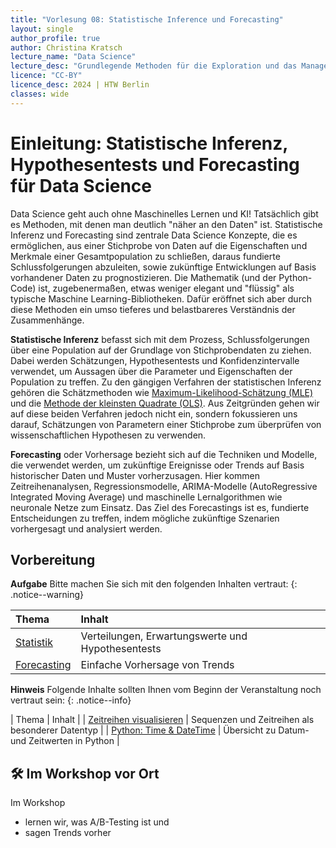```yaml
---
title: "Vorlesung 08: Statistische Inference und Forecasting"
layout: single
author_profile: true
author: Christina Kratsch
lecture_name: "Data Science"
lecture_desc: "Grundlegende Methoden für die Exploration und das Management von Daten."
licence: "CC-BY"
licence_desc: 2024 | HTW Berlin 
classes: wide
---
```


# Einleitung: Statistische Inferenz, Hypothesentests und Forecasting für Data Science

Data Science geht auch ohne Maschinelles Lernen und KI! Tatsächlich gibt es Methoden, mit denen man deutlich "näher an den Daten" ist. Statistische Inferenz und Forecasting sind zentrale Data Science Konzepte, die es ermöglichen, aus einer Stichprobe von Daten auf die Eigenschaften und Merkmale einer Gesamtpopulation zu schließen, daraus fundierte Schlussfolgerungen abzuleiten, sowie zukünftige Entwicklungen auf Basis vorhandener Daten zu prognostizieren. Die Mathematik (und der Python-Code) ist, zugebenermaßen, etwas weniger elegant und "flüssig" als typische Maschine Learning-Bibliotheken. Dafür eröffnet sich aber durch diese Methoden ein umso tieferes und belastbareres Verständnis der Zusammenhänge.

**Statistische Inferenz** befasst sich mit dem Prozess, Schlussfolgerungen über eine Population auf der Grundlage von Stichprobendaten zu ziehen. Dabei werden Schätzungen, Hypothesentests und Konfidenzintervalle verwendet, um Aussagen über die Parameter und Eigenschaften der Population zu treffen. Zu den gängigen Verfahren der statistischen Inferenz gehören die Schätzmethoden wie [Maximum-Likelihood-Schätzung (MLE)](https://de.wikipedia.org/wiki/Maximum-Likelihood-Methode) und die [Methode der kleinsten Quadrate (OLS)](https://de.wikipedia.org/wiki/Methode_der_kleinsten_Quadrate). Aus Zeitgründen gehen wir auf diese beiden Verfahren jedoch nicht ein, sondern fokussieren uns darauf, Schätzungen von Parametern einer Stichprobe zum überprüfen von wissenschaftlichen Hypothesen zu verwenden.

**Forecasting** oder Vorhersage bezieht sich auf die Techniken und Modelle, die verwendet werden, um zukünftige Ereignisse oder Trends auf Basis historischer Daten und Muster vorherzusagen. Hier kommen Zeitreihenanalysen, Regressionsmodelle, ARIMA-Modelle (AutoRegressive Integrated Moving Average) und maschinelle Lernalgorithmen wie neuronale Netze zum Einsatz. Das Ziel des Forecastings ist es, fundierte Entscheidungen zu treffen, indem mögliche zukünftige Szenarien vorhergesagt und analysiert werden.

## Vorbereitung

**Aufgabe** Bitte machen Sie sich mit den folgenden Inhalten vertraut:
{: .notice--warning} 

| Thema | Inhalt | 
| :------------- |  :---------- |
| [Statistik](/modules/statistical-inference/stat-inf.md) | Verteilungen, Erwartungswerte und Hypothesentests | 
| [Forecasting](/modules/forecasting/forecasting.md) | Einfache Vorhersage von Trends | 

**Hinweis** Folgende Inhalte sollten Ihnen vom Beginn der Veranstaltung noch vertraut sein:
{: .notice--info} 

| Thema | Inhalt | 
| [Zeitreihen visualisieren](/modules/time-series-data/index.md) | Sequenzen und Zeitreihen als besonderer Datentyp | 
| [Python: Time & DateTime](/modules/time-series-data/python-datetime.md) | Übersicht zu Datum- und Zeitwerten in Python | 


## 🛠 Im Workshop vor Ort

Im Workshop 

* lernen wir, was A/B-Testing ist und
* sagen Trends vorher
